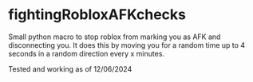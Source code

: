 # fightingRobloxAFKchecks
Small python macro to stop roblox from marking you as AFK and disconnecting you.
It does this by moving you for a random time up to 4 seconds in a random direction every x minutes. 

Tested and working as of 12/06/2024
